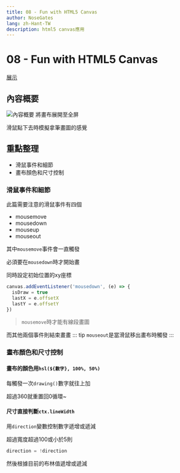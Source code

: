 ```yaml
---
title: 08 - Fun with HTML5 Canvas
author: NoseGates
lang: zh-Hant-TW
description: html5 canvas應用
---
```

# 08 - Fun with HTML5 Canvas
[展示](https://connectshark.github.io/JavaScript30/08%20-%20Fun%20with%20HTML5%20Canvas/index-Chambers.html)
## 內容概要
![內容概要](https://i.imgur.com/W7qon7o.gif)
將畫布展開至全屏

滑鼠點下去時模擬拿筆畫圖的感覺
## 重點整理
* 滑鼠事件和細節
* 畫布顏色和尺寸控制

### 滑鼠事件和細節

此篇需要注意的滑鼠事件有四個
* mousemove
* mousedown
* mouseup
* mouseout

其中`mousemove`事件會一直觸發

必須要在`mousedown`時才開始畫

同時設定初始位置的xy座標
``` javascript
canvas.addEventListener('mousedown', (e) => {
  isDraw = true
  lastX = e.offsetX
  lastY = e.offsetY
})
```
> `mousemove`時才能有線段畫圖

而其他兩個事件則結束畫畫
::: tip
`mouseout`是當滑鼠移出畫布時觸發
:::

### 畫布顏色和尺寸控制

#### 畫布的顏色用`hsl(${數字}, 100%, 50%)`

每觸發一次`drawing()`數字就往上加

超過360就重置回0循環~

#### 尺寸直接判斷`ctx.lineWidth`

用`direction`變數控制數字遞增或遞減

超過寬度超過100或小於5則
``` javascript
direction = !direction
```

然後根據目前的布林值遞增或遞減